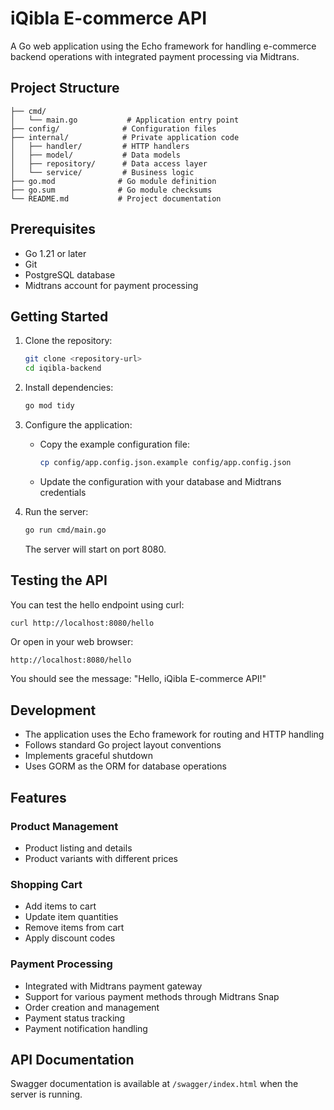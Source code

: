 # iQibla E-commerce API

A Go web application using the Echo framework for handling e-commerce backend operations with integrated payment processing via Midtrans.

## Project Structure

```
├── cmd/
│   └── main.go           # Application entry point
├── config/              # Configuration files
├── internal/            # Private application code
│   ├── handler/         # HTTP handlers
│   ├── model/           # Data models
│   ├── repository/      # Data access layer
│   └── service/         # Business logic
├── go.mod              # Go module definition
├── go.sum              # Go module checksums
└── README.md           # Project documentation
```

## Prerequisites

- Go 1.21 or later
- Git
- PostgreSQL database
- Midtrans account for payment processing

## Getting Started

1. Clone the repository:
   ```bash
   git clone <repository-url>
   cd iqibla-backend
   ```

2. Install dependencies:
   ```bash
   go mod tidy
   ```

3. Configure the application:
   - Copy the example configuration file:
     ```bash
     cp config/app.config.json.example config/app.config.json
     ```
   - Update the configuration with your database and Midtrans credentials

4. Run the server:
   ```bash
   go run cmd/main.go
   ```

   The server will start on port 8080.

## Testing the API

You can test the hello endpoint using curl:

```bash
curl http://localhost:8080/hello
```

Or open in your web browser:
```
http://localhost:8080/hello
```

You should see the message: "Hello, iQibla E-commerce API!"

## Development

- The application uses the Echo framework for routing and HTTP handling
- Follows standard Go project layout conventions
- Implements graceful shutdown
- Uses GORM as the ORM for database operations

## Features

### Product Management
- Product listing and details
- Product variants with different prices

### Shopping Cart
- Add items to cart
- Update item quantities
- Remove items from cart
- Apply discount codes

### Payment Processing
- Integrated with Midtrans payment gateway
- Support for various payment methods through Midtrans Snap
- Order creation and management
- Payment status tracking
- Payment notification handling

## API Documentation

Swagger documentation is available at `/swagger/index.html` when the server is running.